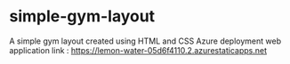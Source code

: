 # simple-gym-layout
A simple gym layout created using HTML and CSS 
Azure deployment web application link : https://lemon-water-05d6f4110.2.azurestaticapps.net
